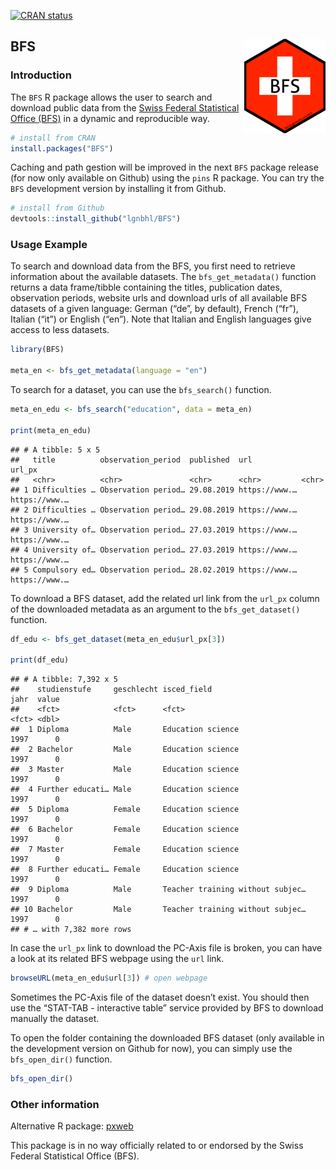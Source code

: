 <!-- badges: start -->
[![CRAN
status](https://www.r-pkg.org/badges/version/BFS)](https://CRAN.R-project.org/package=BFS)
<!-- badges: end -->

BFS <img src="man/figures/logo.png" align="right" />
----------------------------------------------------

### Introduction

The `BFS` R package allows the user to search and download public data
from the
<a href="https://www.bfs.admin.ch/bfs/en/home.html" target="_blank">Swiss Federal Statistical Office (BFS)</a>
in a dynamic and reproducible way.

``` r
# install from CRAN
install.packages("BFS")
```

Caching and path gestion will be improved in the next `BFS` package
release (for now only available on Github) using the `pins` R package.
You can try the `BFS` development version by installing it from Github.

``` r
# install from Github
devtools::install_github("lgnbhl/BFS")
```

### Usage Example

To search and download data from the BFS, you first need to retrieve
information about the available datasets. The `bfs_get_metadata()`
function returns a data frame/tibble containing the titles, publication
dates, observation periods, website urls and download urls of all
available BFS datasets of a given language: German (“de”, by default),
French (“fr”), Italian (“it”) or English (“en”). Note that Italian and
English languages give access to less datasets.

``` r
library(BFS)

meta_en <- bfs_get_metadata(language = "en")
```

To search for a dataset, you can use the `bfs_search()` function.

``` r
meta_en_edu <- bfs_search("education", data = meta_en)

print(meta_en_edu)
```

    ## # A tibble: 5 x 5
    ##   title          observation_period  published  url           url_px       
    ##   <chr>          <chr>               <chr>      <chr>         <chr>        
    ## 1 Difficulties … Observation period… 29.08.2019 https://www.… https://www.…
    ## 2 Difficulties … Observation period… 29.08.2019 https://www.… https://www.…
    ## 3 University of… Observation period… 27.03.2019 https://www.… https://www.…
    ## 4 University of… Observation period… 27.03.2019 https://www.… https://www.…
    ## 5 Compulsory ed… Observation period… 28.02.2019 https://www.… https://www.…

To download a BFS dataset, add the related url link from the `url_px`
column of the downloaded metadata as an argument to the
`bfs_get_dataset()` function.

``` r
df_edu <- bfs_get_dataset(meta_en_edu$url_px[3])

print(df_edu)
```

    ## # A tibble: 7,392 x 5
    ##    studienstufe     geschlecht isced_field                      jahr  value
    ##    <fct>            <fct>      <fct>                            <fct> <dbl>
    ##  1 Diploma          Male       Education science                1997      0
    ##  2 Bachelor         Male       Education science                1997      0
    ##  3 Master           Male       Education science                1997      0
    ##  4 Further educati… Male       Education science                1997      0
    ##  5 Diploma          Female     Education science                1997      0
    ##  6 Bachelor         Female     Education science                1997      0
    ##  7 Master           Female     Education science                1997      0
    ##  8 Further educati… Female     Education science                1997      0
    ##  9 Diploma          Male       Teacher training without subjec… 1997      0
    ## 10 Bachelor         Male       Teacher training without subjec… 1997      0
    ## # … with 7,382 more rows

In case the `url_px` link to download the PC-Axis file is broken, you
can have a look at its related BFS webpage using the `url` link.

``` r
browseURL(meta_en_edu$url[3]) # open webpage
```

Sometimes the PC-Axis file of the dataset doesn’t exist. You should then
use the “STAT-TAB - interactive table” service provided by BFS to
download manually the dataset.

To open the folder containing the downloaded BFS dataset (only available
in the development version on Github for now), you can simply use the
`bfs_open_dir()` function.

``` r
bfs_open_dir()
```

### Other information

Alternative R package:
<a href="https://github.com/rOpenGov/pxweb" target="_blank">pxweb</a>

This package is in no way officially related to or endorsed by the Swiss
Federal Statistical Office (BFS).
